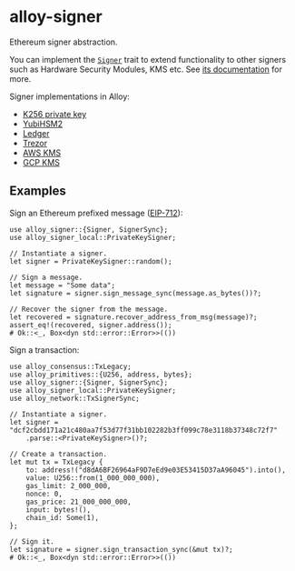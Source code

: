 # alloy-signer

Ethereum signer abstraction.

You can implement the [`Signer`][Signer] trait to extend functionality to other signers
such as Hardware Security Modules, KMS etc. See [its documentation][Signer] for more.

Signer implementations in Alloy:
- [K256 private key](https://docs.rs/alloy-signer-local)
- [YubiHSM2](https://docs.rs/alloy-signer-local)
- [Ledger](https://docs.rs/alloy-signer-ledger)
- [Trezor](https://docs.rs/alloy-signer-trezor)
- [AWS KMS](https://docs.rs/alloy-signer-aws)
- [GCP KMS](https://docs.rs/alloy-signer-gcp)

[Signer]: https://docs.rs/alloy-signer/latest/alloy_signer/trait.Signer.html

## Examples

Sign an Ethereum prefixed message ([EIP-712](https://eips.ethereum.org/EIPS/eip-712)):

```rust,ignore
use alloy_signer::{Signer, SignerSync};
use alloy_signer_local::PrivateKeySigner;

// Instantiate a signer.
let signer = PrivateKeySigner::random();

// Sign a message.
let message = "Some data";
let signature = signer.sign_message_sync(message.as_bytes())?;

// Recover the signer from the message.
let recovered = signature.recover_address_from_msg(message)?;
assert_eq!(recovered, signer.address());
# Ok::<_, Box<dyn std::error::Error>>(())
```

Sign a transaction:

```rust,ignore
use alloy_consensus::TxLegacy;
use alloy_primitives::{U256, address, bytes};
use alloy_signer::{Signer, SignerSync};
use alloy_signer_local::PrivateKeySigner;
use alloy_network::TxSignerSync;

// Instantiate a signer.
let signer = "dcf2cbdd171a21c480aa7f53d77f31bb102282b3ff099c78e3118b37348c72f7"
    .parse::<PrivateKeySigner>()?;

// Create a transaction.
let mut tx = TxLegacy {
    to: address!("d8dA6BF26964aF9D7eEd9e03E53415D37aA96045").into(),
    value: U256::from(1_000_000_000),
    gas_limit: 2_000_000,
    nonce: 0,
    gas_price: 21_000_000_000,
    input: bytes!(),
    chain_id: Some(1),
};

// Sign it.
let signature = signer.sign_transaction_sync(&mut tx)?;
# Ok::<_, Box<dyn std::error::Error>>(())
```
